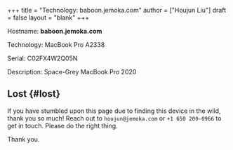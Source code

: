 +++
title = "Technology: baboon.jemoka.com"
author = ["Houjun Liu"]
draft = false
layout = "blank"
+++

Hostname: **baboon.jemoka.com**

Technology: MacBook Pro A2338

Serial: C02FX4W2Q05N

Description: Space-Grey MacBook Pro 2020


## Lost {#lost}

If you have stumbled upon this page due to finding this device in the wild, thank you so much! Reach out to `houjun@jemoka.com` or `+1 650 209-0966` to get in touch. Please do the right thing.

Thank you.